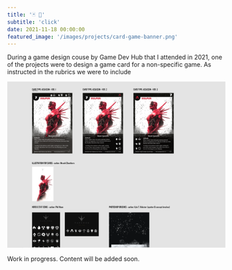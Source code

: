 ```yaml
---
title: '🃏 💭'
subtitle: 'click'
date: 2021-11-18 00:00:00
featured_image: '/images/projects/card-game-banner.png'
---
```


During a game design couse by Game Dev Hub that I attended in 2021, one of the projects were to design a game card for a non-specific game. As instructed in the rubrics we were to include

![](/images/projects/capture-card-adobexd.PNG)

Work in progress. Content will be added soon.

